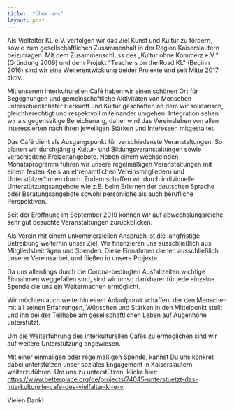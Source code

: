 ```yaml
---
title:  "Über uns"
layout: post
---
```


Als Vielfalter KL e.V. verfolgen wir das Ziel Kunst und Kultur zu fördern, sowie zum gesellschaftlichen Zusammenhalt in der Region Kaiserslautern beizutragen. Mit dem Zusammenschluss des „Kultur ohne Kommerz e.V.“ (Gründung 2009) und dem Projekt "Teachers on the Road KL" (Beginn 2016) sind wir eine Weiterentwicklung beider Projekte und seit Mitte 2017 aktiv. 

Mit unserem interkulturellen Café haben wir einen schönen Ort für Begegnungen und gemeinschaftliche Aktivitäten von Menschen unterschiedlichster Herkunft und Kultur geschaffen an dem wir solidarisch, gleichberechtigt und respektvoll miteinander umgehen. Integration sehen wir als gegenseitige Bereicherung, daher wird das Vereinsleben von allen Interessierten nach ihren jeweiligen Stärken und Interessen mitgestaltet. 

Das Café dient als Ausgangspunkt für verschiedenste Veranstaltungen. So planen wir  durchgängig Kultur- und Bildungsveranstaltungen sowie verschiedene Freizeitangebote. Neben einem wechselnden Monatsprogramm führen wir unsere regelmäßigen Veranstaltungen mit einem festen Kreis an ehrenamtlichen Vereinsmitgliedern und Unterstützer\*innen durch. Zudem schaffen wir durch individuelle Unterstützungsangebote wie z.B. beim Erlernen der deutschen Sprache oder Beratungsangebote sowohl persönliche als auch berufliche Perspektiven. 

Seit der Eröffnung im September 2019 können wir auf abwechslungsreiche, sehr gut besuchte Veranstaltungen zurückblicken. 

Als Verein mit einem unkommerziellen Anspruch ist die langfristige Betreibung weiterhin unser Ziel. Wir finanzieren uns ausschließlich aus Mitgliedsbeiträgen und Spenden. Diese Einnahmen dienen ausschließlich unserer Vereinsarbeit und fließen in unsere Projekte. 

Da uns allerdings durch die Corona-bedingten Ausfallzeiten wichtige Einnahmen weggefallen sind, sind wir umso dankbarer für jede einzelne Spende die uns ein Weitermachen ermöglicht. 

Wir möchten auch weiterhin einen Anlaufpunkt schaffen, der den Menschen mit all seinen Erfahrungen, Wünschen und Stärken in den Mittelpunkt stellt und ihn bei der Teilhabe am gesellschaftlichen Leben auf Augenhöhe unterstützt. 



Um die Weiterführung des interkulturellen Cafés zu ermöglichen sind wir auf weitere Unterstützung angewiesen. 

Mit einer einmaligen oder regelmäßigen Spende, kannst Du uns konkret dabei unterstützen unser soziales Engagement in Kaiserslautern weiterzuführen. Um uns zu unterstützen, klicke hier: https://www.betterplace.org/de/projects/74045-unterstuetzt-das-interkulturelle-cafe-des-vielfalter-kl-e-v

Vielen Dank!
